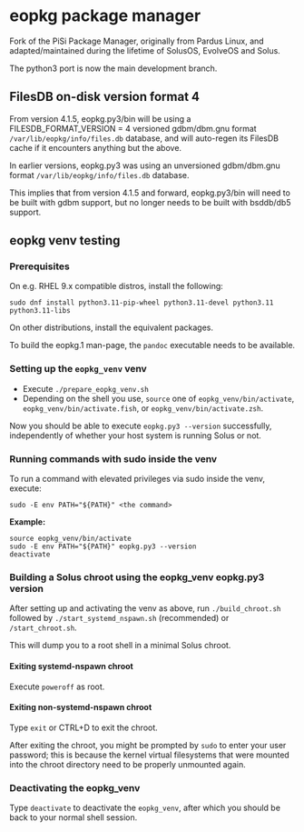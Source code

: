 # eopkg package manager

Fork of the PiSi Package Manager, originally from Pardus Linux, and adapted/maintained during the lifetime of SolusOS, EvolveOS and Solus.

The python3 port is now the main development branch.

## FilesDB on-disk version format 4

From version 4.1.5, eopkg.py3/bin will be using a FILESDB_FORMAT_VERSION = 4 versioned gdbm/dbm.gnu format
`/var/lib/eopkg/info/files.db` database, and will auto-regen its FilesDB cache if it encounters
anything but the above.

In earlier versions, eopkg.py3 was using an unversioned gdbm/dbm.gnu format `/var/lib/eopkg/info/files.db` database.

This implies that from version 4.1.5 and forward, eopkg.py3/bin will need to be built with gdbm support, but no
longer needs to be built with bsddb/db5 support.

## eopkg venv testing

### Prerequisites

On e.g. RHEL 9.x compatible distros, install the following:

`sudo dnf install python3.11-pip-wheel python3.11-devel python3.11 python3.11-libs`

On other distributions, install the equivalent packages.

To build the eopkg.1 man-page, the `pandoc` executable needs to be available.

### Setting up the `eopkg_venv` venv

- Execute `./prepare_eopkg_venv.sh`
- Depending on the shell you use, `source` one of `eopkg_venv/bin/activate`, `eopkg_venv/bin/activate.fish`, or `eopkg_venv/bin/activate.zsh`.

Now you should be able to execute `eopkg.py3 --version` successfully, independently of whether your host system is running Solus or not.

### Running commands with sudo inside the venv

To run a command with elevated privileges via sudo inside the venv, execute:

    sudo -E env PATH="${PATH}" <the command>

**Example:**

    source eopkg_venv/bin/activate
    sudo -E env PATH="${PATH}" eopkg.py3 --version
    deactivate

### Building a Solus chroot using the eopkg_venv eopkg.py3 version

After setting up and activating the venv as above, run `./build_chroot.sh` followed by `./start_systemd_nspawn.sh` (recommended) or `/start_chroot.sh`.

This will dump you to a root shell in a minimal Solus chroot.

#### Exiting systemd-nspawn chroot

Execute `poweroff` as root.

#### Exiting non-systemd-nspawn chroot

Type `exit` or CTRL+D to exit the chroot.

After exiting the chroot, you might be prompted by `sudo` to enter your user password; this is because the kernel virtual
filesystems that were mounted into the chroot directory need to be properly unmounted again.

### Deactivating the eopkg_venv

Type `deactivate` to deactivate the `eopkg_venv`, after which you should be back to your normal shell session.

